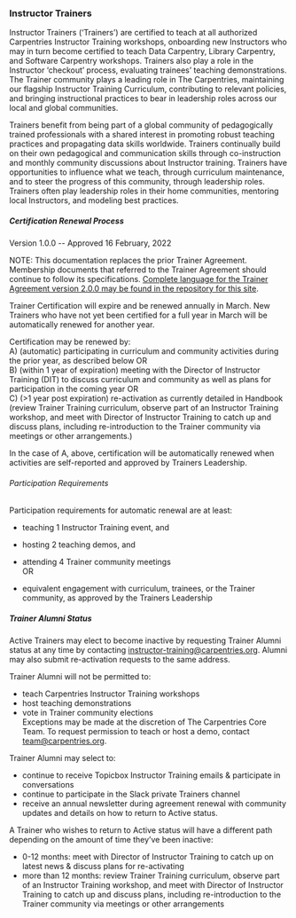 ### Instructor Trainers


Instructor Trainers (‘Trainers’) are certified to teach at all authorized Carpentries Instructor Training workshops, onboarding new Instructors who may in turn 
become certified to teach Data Carpentry, Library Carpentry, and Software Carpentry workshops. Trainers also play a role in the Instructor ‘checkout’ process, 
evaluating trainees’ teaching demonstrations. The Trainer community plays a leading role in The Carpentries, maintaining our flagship Instructor Training 
Curriculum, contributing to relevant policies, and bringing instructional practices to bear in leadership roles across our local and global communities.

Trainers benefit from being part of a global community of pedagogically trained professionals with a shared interest in promoting robust teaching practices and 
propagating data skills worldwide. Trainers continually build on their own pedagogical and communication skills through co-instruction and monthly community 
discussions about Instructor training. Trainers have opportunities to influence what we teach, through curriculum maintenance, and to steer the progress of this 
community, through leadership roles. Trainers often play leadership roles in their home communities, mentoring local Instructors, and modeling best practices.


##### Certification Renewal Process

Version 1.0.0 -- Approved 16 February, 2022

NOTE: This documentation replaces the prior Trainer Agreement. Membership documents that referred to the Trainer Agreement should continue to follow its specifications. 
[Complete language for the Trainer Agreement version 2.0.0 may be found in the repository for this site](https://github.com/carpentries/docs.carpentries.org/blob/11d31e22a52c1347d8eb36dad0298d266cdfa485/topic_folders/instructor_training/duties_agreement.md).

Trainer Certification will expire and be renewed annually in March. New Trainers who have not yet been certified for a full year in March will be automatically renewed for another year.

Certification may be renewed by:  
A) (automatic) participating in curriculum and community activities during the prior year, as described below OR  
B) (within 1 year of expiration) meeting with the Director of Instructor Training (DIT) to discuss curriculum and community as well as plans for participation in the coming year OR  
C) (>1 year post expiration) re-activation as currently detailed in Handbook (review Trainer Training curriculum, observe part of an Instructor Training workshop, and meet with Director of Instructor Training to catch up and discuss plans, including re-introduction to the Trainer community via meetings or other arrangements.)  

In the case of A, above, certification will be automatically renewed when activities are self-reported and approved by Trainers Leadership.

###### Participation Requirements
Participation requirements for automatic renewal are at least:

- teaching 1 Instructor Training event, and  
- hosting 2 teaching demos, and  
- attending 4 Trainer community meetings  
OR  

- equivalent engagement with curriculum, trainees, or the Trainer community, as approved by the Trainers Leadership

##### Trainer Alumni Status

Active Trainers may elect to become inactive by requesting Trainer Alumni status at any time by contacting instructor-training@carpentries.org. Alumni may also submit re-activation requests to the same address.

Trainer Alumni will not be permitted to:
- teach Carpentries Instructor Training workshops
- host teaching demonstrations
- vote in Trainer community elections  
Exceptions may be made at the discretion of The Carpentries Core Team. To request permission to teach or host a demo, contact team@carpentries.org.

Trainer Alumni may select to:
- continue to receive Topicbox Instructor Training emails & participate in conversations
- continue to participate in the Slack private Trainers channel
- receive an annual newsletter during agreement renewal with community updates and details on how to return to Active status. 

A Trainer who wishes to return to Active status will have a different path depending on the amount of time they’ve been inactive:
- 0-12 months: meet with Director of Instructor Training to catch up on latest news & discuss plans for re-activating
- more than 12 months: review Trainer Training curriculum, observe part of an Instructor Training workshop, and meet with Director of Instructor Training to catch up and discuss plans, including re-introduction to the Trainer community via meetings or other arrangements




